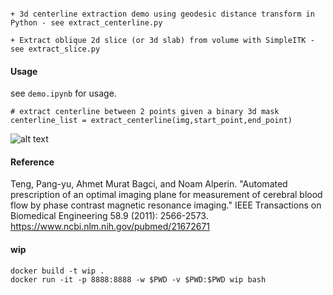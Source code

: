 ```

+ 3d centerline extraction demo using geodesic distance transform in Python - see extract_centerline.py

+ Extract oblique 2d slice (or 3d slab) from volume with SimpleITK - see extract_slice.py

```

#### Usage
	
see `demo.ipynb` for usage.
	
```
# extract centerline between 2 points given a binary 3d mask
centerline_list = extract_centerline(img,start_point,end_point)
```

![alt text](images/demo.png)



#### Reference

Teng, Pang-yu, Ahmet Murat Bagci, and Noam Alperin. "Automated prescription of an optimal imaging plane for measurement of cerebral blood flow by phase contrast magnetic resonance imaging." IEEE Transactions on Biomedical Engineering 58.9 (2011): 2566-2573.
https://www.ncbi.nlm.nih.gov/pubmed/21672671

#### wip
```
docker build -t wip .
docker run -it -p 8888:8888 -w $PWD -v $PWD:$PWD wip bash

```